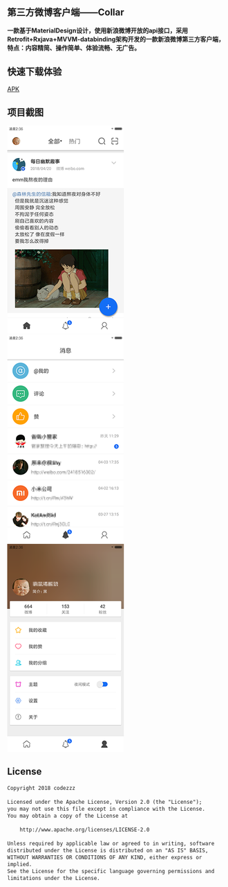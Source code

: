 第三方微博客户端——Collar
-----
**一款基于MaterialDesign设计，使用新浪微博开放的api接口，采用Retrofit+Rxjava+MVVM-databinding架构开发的一款新浪微博第三方客户端，特点：内容精简、操作简单、体验流畅、无广告。**


快速下载体验
-----

[APK](https://github.com/CodeZsx/Collar/raw/master/upgrade/app-release.apk)


项目截图
-----

![enter image description here](https://github.com/CodeZsx/Collar/blob/master/ScreenShot/home-w270.png)
![enter image description here](https://github.com/CodeZsx/Collar/blob/master/ScreenShot/msg-w270.png)
![enter image description here](https://github.com/CodeZsx/Collar/blob/master/ScreenShot/mine-w270.png)

## License
    Copyright 2018 codezzz

    Licensed under the Apache License, Version 2.0 (the "License");
    you may not use this file except in compliance with the License.
    You may obtain a copy of the License at

        http://www.apache.org/licenses/LICENSE-2.0

    Unless required by applicable law or agreed to in writing, software
    distributed under the License is distributed on an "AS IS" BASIS,
    WITHOUT WARRANTIES OR CONDITIONS OF ANY KIND, either express or implied.
    See the License for the specific language governing permissions and
    limitations under the License.